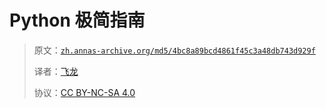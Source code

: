 # Python 极简指南

> 原文：[`zh.annas-archive.org/md5/4bc8a89bcd4861f45c3a48db743d929f`](https://zh.annas-archive.org/md5/4bc8a89bcd4861f45c3a48db743d929f)
>
> 译者：[飞龙](https://github.com/wizardforcel)
>
> 协议：[CC BY-NC-SA 4.0](http://creativecommons.org/licenses/by-nc-sa/4.0/)